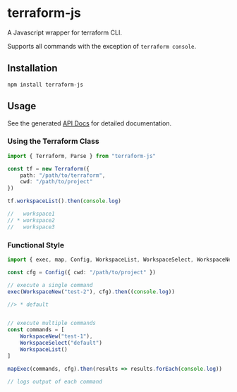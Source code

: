 # terraform-js

A Javascript wrapper for terraform CLI.

Supports all commands with the exception of `terraform console`.

## Installation

```
npm install terraform-js
```

## Usage

See the generated [API Docs](https://bocodigitalmedia.github.io/terraform-ts/api) for detailed documentation.

### Using the Terraform Class

```ts
import { Terraform, Parse } from "terraform-js"

const tf = new Terraform({
    path: "/path/to/terraform",
    cwd: "/path/to/project"
})

tf.workspaceList().then(console.log)

//   workspace1
// * workspace2
//   workspace3
```

### Functional Style

```ts
import { exec, map, Config, WorkspaceList, WorkspaceSelect, WorkspaceNew } from 'terraform-js'

const cfg = Config({ cwd: "/path/to/project" })

// execute a single command
exec(WorkspaceNew("test-2"), cfg).then((console.log))

//> * default


// execute multiple commands
const commands = [
    WorkspaceNew("test-1"),
    WorkspaceSelect("default")
    WorkspaceList()
]

mapExec(commands, cfg).then(results => results.forEach(console.log))

// logs output of each command
```

